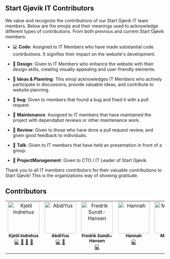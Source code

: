 ## Start Gjøvik IT Contributors 

We value and recognize the contributions of our Start Gjøvik IT team members. Below are the emojis and their meanings used to acknowledge different types of contributions. From both previous and current Start Gjøvik members:

- 💻 **Code**: Assigned to IT Members who have made substantial code contributions. It signifies their impact on the website's development.

- 🎨 **Design**: Given to IT Members who enhance the website with their design skills, creating visually appealing and user-friendly elements.

- 🤔 **Ideas & Planning**: This emoji acknowledges IT Members who actively participate in discussions, provide valuable ideas, and contribute to website planning.

- 🐛 **bug**: Given to members that found a bug and fixed it with a pull request 

- 🚧 **Maintenance**: Assigned to IT members that have maintained the project with dependabot reviews or other maintenance work.  

- 👀 **Review**: Given to those who have done a pull request review, and given good feedback to individuals. 

- 📢 **Talk**: Given to IT members that have held an presentation in front of a group. 

- 📆 **ProjectManagement**: Given to CTO / IT Leader of Start Gjøvik. 


Thank you to all IT members contributors for their valuable contributions to Start Gjøvik! This is the organizations way of showing gratitude. 


## Contributors

<!-- ALL-CONTRIBUTORS-LIST:START - Do not remove or modify this section -->
<!-- prettier-ignore-start -->
<!-- markdownlint-disable -->
<table>
  <tbody>
    <tr>
      <td align="center" valign="top" width="14.28%"><a href="http://www.indrehusdev.no"><img src="https://avatars.githubusercontent.com/u/66110094?v=4?s=100" width="100px;" alt="Kjetil Indrehus"/><br /><sub><b>Kjetil Indrehus</b></sub></a><br /><a href="#code-KjetilIN" title="Code">💻</a> <a href="#bug-KjetilIN" title="Bug reports">🐛</a> <a href="#projectManagement-KjetilIN" title="Project Management">📆</a> <a href="#design-KjetilIN" title="Design">🎨</a></td>
      <td align="center" valign="top" width="14.28%"><a href="https://github.com/AbdiYus"><img src="https://avatars.githubusercontent.com/u/133913649?v=4?s=100" width="100px;" alt="AbdiYus"/><br /><sub><b>AbdiYus</b></sub></a><br /><a href="#code-AbdiYus" title="Code">💻</a> <a href="#bug-AbdiYus" title="Bug reports">🐛</a></td>
      <td align="center" valign="top" width="14.28%"><a href="https://github.com/FredrikSundt-Hansen"><img src="https://avatars.githubusercontent.com/u/38140980?v=4?s=100" width="100px;" alt="Fredrik Sundt-Hansen"/><br /><sub><b>Fredrik Sundt-Hansen</b></sub></a><br /><a href="#code-FredrikSundt-Hansen" title="Code">💻</a></td>
      <td align="center" valign="top" width="14.28%"><a href="https://github.com/Hannah-Sofie"><img src="https://avatars.githubusercontent.com/u/90150033?v=4?s=100" width="100px;" alt="Hannah"/><br /><sub><b>Hannah</b></sub></a><br /><a href="#code-Hannah-Sofie" title="Code">💻</a></td>
      <td align="center" valign="top" width="14.28%"><a href="https://github.com/Mosazghi"><img src="https://avatars.githubusercontent.com/u/116307580?v=4?s=100" width="100px;" alt="Mosazghi"/><br /><sub><b>Mosazghi</b></sub></a><br /><a href="#code-Mosazghi" title="Code">💻</a> <a href="#bug-Mosazghi" title="Bug reports">🐛</a></td>
    </tr>
  </tbody>
</table>

<!-- markdownlint-restore -->
<!-- prettier-ignore-end -->

<!-- ALL-CONTRIBUTORS-LIST:END -->
